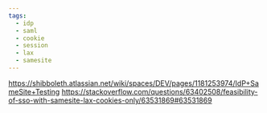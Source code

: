 ```yaml
---
tags:
  - idp
  - saml
  - cookie
  - session
  - lax
  - samesite
---
```

https://shibboleth.atlassian.net/wiki/spaces/DEV/pages/1181253974/IdP+SameSite+Testing
https://stackoverflow.com/questions/63402508/feasibility-of-sso-with-samesite-lax-cookies-only/63531869#63531869
